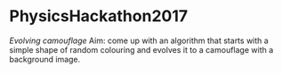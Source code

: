 # PhysicsHackathon2017

*Evolving camouflage*
Aim: come up with an algorithm that starts with a simple shape of random colouring and evolves it to a camouflage with a background image.
